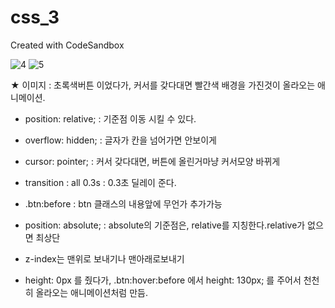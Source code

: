 # css_3
Created with CodeSandbox

![4](https://user-images.githubusercontent.com/37132897/157815186-ff962af2-1fc7-4c79-ba00-cdc425a9a0fe.JPG)
![5](https://user-images.githubusercontent.com/37132897/157815181-fa1b1e2c-fbe1-4b04-ba74-a33b968fddcc.JPG)


★ 이미지 : 초록색버튼 이었다가, 커서를 갖다대면 빨간색 배경을 가진것이 올라오는 애니메이션.

- position: relative; : 기준점 이동 시킬 수 있다.
- overflow: hidden; : 글자가 칸을 넘어가면 안보이게
- cursor: pointer; : 커서 갖다대면, 버튼에 올린거마냥 커서모양 바뀌게
- transition : all 0.3s : 0.3초 딜레이 준다.

- .btn:before : btn 클래스의 내용앞에 무언가 추가가능
- position: absolute; : absolute의 기준점은, relative를 지칭한다.relative가 없으면 최상단
- z-index는 맨위로 보내기나 맨아래로보내기
- height: 0px 를 줬다가, .btn:hover:before 에서 height: 130px; 를 주어서 천천히 올라오는 애니메이션처럼 만듬.
